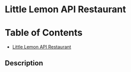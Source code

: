 # Little Lemon API Restaurant

# Table of Contents
* [Little Lemon API Restaurant](#little-lemon-api-restaurant)
## Description
